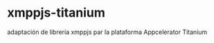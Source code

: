 xmppjs-titanium
===============

adaptación de librería xmppjs par la plataforma Appcelerator Titanium
